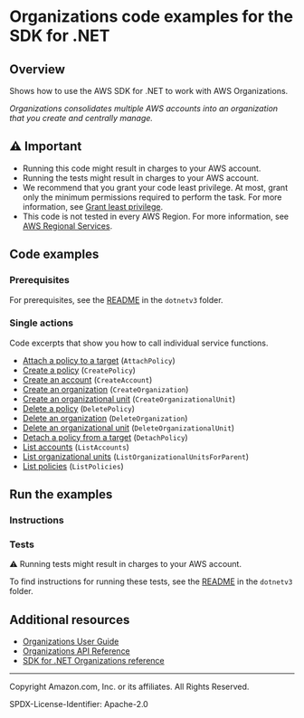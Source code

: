 <!--Generated by WRITEME on 2023-04-25 13:32:26.964319 (UTC)-->
# Organizations code examples for the SDK for .NET

## Overview

Shows how to use the AWS SDK for .NET to work with AWS Organizations.

<!--custom.overview.start-->
<!--custom.overview.end-->

*Organizations consolidates multiple AWS accounts into an organization that you create and centrally manage.*

## ⚠ Important

* Running this code might result in charges to your AWS account.
* Running the tests might result in charges to your AWS account.
* We recommend that you grant your code least privilege. At most, grant only the minimum permissions required to perform the task. For more information, see [Grant least privilege](https://docs.aws.amazon.com/IAM/latest/UserGuide/best-practices.html#grant-least-privilege).
* This code is not tested in every AWS Region. For more information, see [AWS Regional Services](https://aws.amazon.com/about-aws/global-infrastructure/regional-product-services).

<!--custom.important.start-->
<!--custom.important.end-->

## Code examples

### Prerequisites

For prerequisites, see the [README](../README.md#Prerequisites) in the `dotnetv3` folder.


<!--custom.prerequisites.start-->
<!--custom.prerequisites.end-->

### Single actions

Code excerpts that show you how to call individual service functions.

* [Attach a policy to a target](AttachPolicyExample/AttachPolicyExample/AttachPolicy.cs#L6) (`AttachPolicy`)
* [Create a policy](CreatePolicyExample/CreatePolicyExample/CreatePolicy.cs#L6) (`CreatePolicy`)
* [Create an account](CreateAccountExample/CreateAccountExample/CreateAccount.cs#L6) (`CreateAccount`)
* [Create an organization](CreateOrganizationExample/CreateOrganizationExample/CreateOrganization.cs#L6) (`CreateOrganization`)
* [Create an organizational unit](CreateOrganizationalUnitExample/CreateOrganizationalUnitExample/CreateOrganizationalUnit.cs#L6) (`CreateOrganizationalUnit`)
* [Delete a policy](DeletePolicyExample/DeletePolicyExample/DeletePolicy.cs#L6) (`DeletePolicy`)
* [Delete an organization](DeleteOrganizationExample/DeleteOrganizationExample/DeleteOrganization.cs#L6) (`DeleteOrganization`)
* [Delete an organizational unit](DeleteOrganizationalUnitExample/DeleteOrganizationalUnitExample/DeleteOrganizationalUnit.cs#L6) (`DeleteOrganizationalUnit`)
* [Detach a policy from a target](DetachPolicyExample/DetachPolicyExample/DetachPolicy.cs#L6) (`DetachPolicy`)
* [List accounts](ListAccountsExample/ListAccountsExample/ListAccounts.cs#L6) (`ListAccounts`)
* [List organizational units](ListOrganizationalUnitsForParentExample/ListOrganizationalUnitsForParentExample/ListOrganizationalUnitsForParent.cs#L6) (`ListOrganizationalUnitsForParent`)
* [List policies](ListPoliciesExample/ListPoliciesExample/ListPolicies.cs#L6) (`ListPolicies`)

## Run the examples

### Instructions


<!--custom.instructions.start-->
<!--custom.instructions.end-->



### Tests

⚠ Running tests might result in charges to your AWS account.


To find instructions for running these tests, see the [README](../README.md#Tests)
in the `dotnetv3` folder.



<!--custom.tests.start-->
<!--custom.tests.end-->

## Additional resources

* [Organizations User Guide](https://docs.aws.amazon.com/organizations/latest/userguide/orgs_introduction.html)
* [Organizations API Reference](https://docs.aws.amazon.com/organizations/latest/userguide/orgs_introduction.html)
* [SDK for .NET Organizations reference](https://docs.aws.amazon.com/sdkfornet/v3/apidocs/items/Organizations/NOrganizations.html)

<!--custom.resources.start-->
<!--custom.resources.end-->

---

Copyright Amazon.com, Inc. or its affiliates. All Rights Reserved.

SPDX-License-Identifier: Apache-2.0
